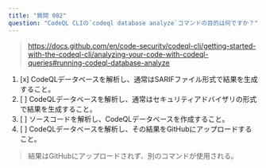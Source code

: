 ```yaml
---
title: "質問 082"
question: "CodeQL CLIの`codeql database analyze`コマンドの目的は何ですか？"
---
```


> https://docs.github.com/en/code-security/codeql-cli/getting-started-with-the-codeql-cli/analyzing-your-code-with-codeql-queries#running-codeql-database-analyze
1. [x] CodeQLデータベースを解析し、通常はSARIFファイル形式で結果を生成すること。
1. [ ] CodeQLデータベースを解析し、通常はセキュリティアドバイザリの形式で結果を生成すること。
1. [ ] ソースコードを解析し、CodeQLデータベースを作成すること。
1. [ ] CodeQLデータベースを解析し、その結果をGitHubにアップロードすること。
> 結果はGitHubにアップロードされず、別のコマンドが使用される。